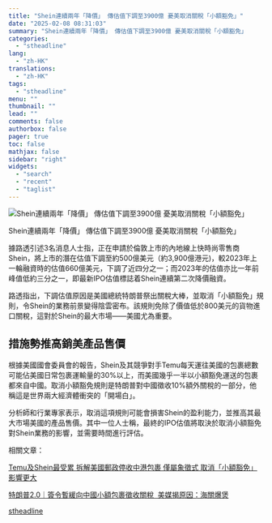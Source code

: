 ```yaml
---
title: "Shein連續兩年「降價」 傳估值下調至3900億 憂美取消關稅「小額豁免」"
date: "2025-02-08 08:31:03"
summary: "Shein連續兩年「降價」 傳估值下調至3900億 憂美取消關稅「小額豁免」       據..."
categories:
  - "stheadline"
lang:
  - "zh-HK"
translations:
  - "zh-HK"
tags:
  - "stheadline"
menu: ""
thumbnail: ""
lead: ""
comments: false
authorbox: false
pager: true
toc: false
mathjax: false
sidebar: "right"
widgets:
  - "search"
  - "recent"
  - "taglist"
---
```


![Shein連續兩年「降價」 傳估值下調至3900億 憂美取消關稅「小額豁免」](https://image.stheadline.com/f/680p0/0x0/100/none/b42e623183aef48f92cfda1854710520/stheadline/inewsmedia/20250208/_2025020808220319062.jpg)

Shein連續兩年「降價」 傳估值下調至3900億 憂美取消關稅「小額豁免」




據路透引述3名消息人士指，正在申請於倫敦上市的內地線上快時尚零售商Shein，將上市的潛在估值下調至約500億美元（約3,900億港元)，較2023年上一輪融資時的估值660億美元，下調了近四分之一；而2023年的估值亦比一年前峰值低約三分之一，即最新IPO估值標誌着Shein連續第二次降價融資。

路透指出，下調估值原因是美國總統特朗普祭出關稅大棒，並取消「小額豁免」規則，令Shein的業務前景變得陰雲密布。該規則免除了價值低於800美元的貨物進口關稅，這對於Shein的最大市場——美國尤為重要。

措施勢推高銷美產品售價
-----------

根據美國國會委員會的報告，Shein及其競爭對手Temu每天運往美國的包裹總數可能佔美國日常包裹運輸量的30%以上，而美國幾乎一半以小額豁免運送的包裹都來自中國。取消小額豁免規則是特朗普對中國徵收10%額外關稅的一部分，他稱這是世界兩大經濟體衝突的「開場白」。

分析師和行業專家表示，取消這項規則可能會損害Shein的盈利能力，並推高其最大市場美國的產品售價。其中一位人士稱，最終的IPO估值將取決於取消小額豁免對Shein業務的影響，並需要時間進行評估。

相關文章：

[Temu及Shein最受累 拆解美國郵政停收中港包裹 僅屬象徵式 取消「小額豁免」影響更大](https://www.stheadline.com/realtime-finance/3425812)

[特朗普2.0｜簽令暫緩向中國小額包裹徵收關稅  美媒揭原因：海關爆煲](https://www.stheadline.com/realtime-world/3426750)

[stheadline](https://std.stheadline.com/realtime/article/2051511/即時-財經-Shein連續兩年-降價-傳估值下調至3900億-憂美取消關稅-小額豁免)

